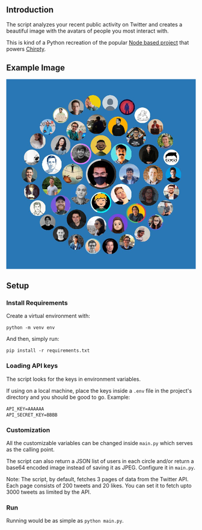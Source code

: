 ## Introduction
The script analyzes your recent public activity on Twitter and creates a beautiful image with the avatars of people you most interact with.

This is kind of a Python recreation of the popular [Node based project](https://github.com/duiker101/twitter-interaction-circles) that powers [Chirpty](https://chirpty.com).

## Example Image

![Example](example.jpg)

## Setup
### Install Requirements
Create a virtual environment with:
```
python -m venv env
```

And then, simply run:
```
pip install -r requirements.txt
```

### Loading API keys
The script looks for the keys in environment variables.

If using on a local machine, place the keys inside a `.env` file in the project's directory and you should be good to go. Example:

```
API_KEY=AAAAAA
API_SECRET_KEY=BBBB
```

### Customization
All the customizable variables can be changed inside `main.py` which serves as the calling point.

The script can also return a JSON list of users in each circle and/or return a base64 encoded image instead of saving it as JPEG. Configure it in `main.py`.

Note: The script, by default, fetches 3 pages of data from the Twitter API. Each page consists of 200 tweets and 20 likes. You can set it to fetch upto 3000 tweets as limited by the API.

### Run
Running would be as simple as `python main.py`.